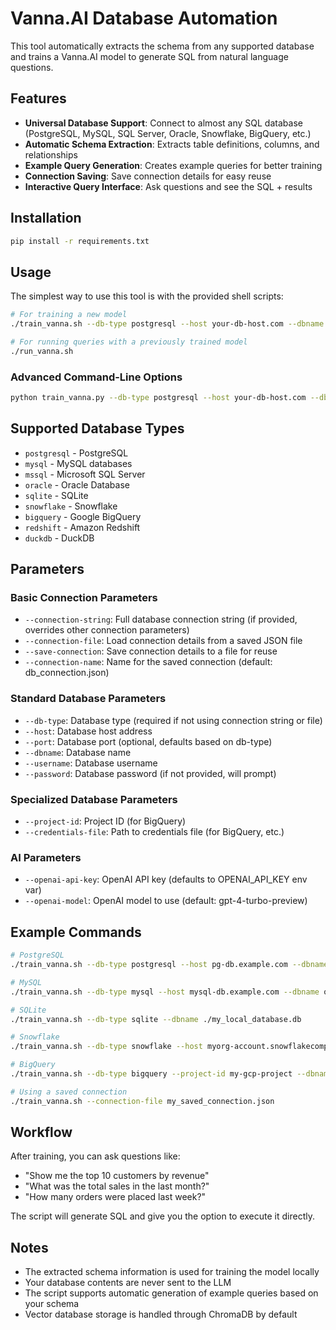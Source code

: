 # Vanna.AI Database Automation

This tool automatically extracts the schema from any supported database and trains a Vanna.AI model to generate SQL from natural language questions.

## Features

- **Universal Database Support**: Connect to almost any SQL database (PostgreSQL, MySQL, SQL Server, Oracle, Snowflake, BigQuery, etc.)
- **Automatic Schema Extraction**: Extracts table definitions, columns, and relationships
- **Example Query Generation**: Creates example queries for better training
- **Connection Saving**: Save connection details for easy reuse
- **Interactive Query Interface**: Ask questions and see the SQL + results

## Installation

```bash
pip install -r requirements.txt
```

## Usage

The simplest way to use this tool is with the provided shell scripts:

```bash
# For training a new model
./train_vanna.sh --db-type postgresql --host your-db-host.com --dbname your_database --username your_username

# For running queries with a previously trained model
./run_vanna.sh
```

### Advanced Command-Line Options

```bash
python train_vanna.py --db-type postgresql --host your-db-host.com --dbname your_database --username your_username
```

## Supported Database Types

- `postgresql` - PostgreSQL 
- `mysql` - MySQL databases
- `mssql` - Microsoft SQL Server
- `oracle` - Oracle Database
- `sqlite` - SQLite
- `snowflake` - Snowflake
- `bigquery` - Google BigQuery
- `redshift` - Amazon Redshift
- `duckdb` - DuckDB

## Parameters

### Basic Connection Parameters
- `--connection-string`: Full database connection string (if provided, overrides other connection parameters)
- `--connection-file`: Load connection details from a saved JSON file
- `--save-connection`: Save connection details to a file for reuse
- `--connection-name`: Name for the saved connection (default: db_connection.json)

### Standard Database Parameters
- `--db-type`: Database type (required if not using connection string or file)
- `--host`: Database host address
- `--port`: Database port (optional, defaults based on db-type)
- `--dbname`: Database name
- `--username`: Database username
- `--password`: Database password (if not provided, will prompt)

### Specialized Database Parameters
- `--project-id`: Project ID (for BigQuery)
- `--credentials-file`: Path to credentials file (for BigQuery, etc.)

### AI Parameters
- `--openai-api-key`: OpenAI API key (defaults to OPENAI_API_KEY env var)
- `--openai-model`: OpenAI model to use (default: gpt-4-turbo-preview)

## Example Commands

```bash
# PostgreSQL
./train_vanna.sh --db-type postgresql --host pg-db.example.com --dbname customers --username admin

# MySQL
./train_vanna.sh --db-type mysql --host mysql-db.example.com --dbname orders --username admin --port 3306

# SQLite
./train_vanna.sh --db-type sqlite --dbname ./my_local_database.db

# Snowflake
./train_vanna.sh --db-type snowflake --host myorg-account.snowflakecomputing.com --dbname ANALYTICS --username snowuser

# BigQuery
./train_vanna.sh --db-type bigquery --project-id my-gcp-project --dbname mydataset --credentials-file ./key.json

# Using a saved connection
./train_vanna.sh --connection-file my_saved_connection.json
```

## Workflow

After training, you can ask questions like:

- "Show me the top 10 customers by revenue"
- "What was the total sales in the last month?"
- "How many orders were placed last week?"

The script will generate SQL and give you the option to execute it directly.

## Notes

- The extracted schema information is used for training the model locally
- Your database contents are never sent to the LLM
- The script supports automatic generation of example queries based on your schema
- Vector database storage is handled through ChromaDB by default 